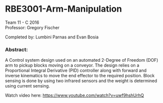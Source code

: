 # RBE3001-Arm-Manipulation
Team 11 - C 2016 <br/>
Professor: Gregory Fischer

Completed by: Lumbini Parnas and Evan Bosia

### Abstract: 
A Control system design used on an automated 2-Degree of Freedom (DOF) arm to pickup blocks moving on a conveyor. The design relies on a Proportional Integral Derivative (PID) controller along with forward and inverse kinematics to move the end effector to the required position. Block sensing is done by using two infrared sensors and the weight is determined using current sensing. 

Watch video here: https://www.youtube.com/watch?v=uwf9hshUrhQ
